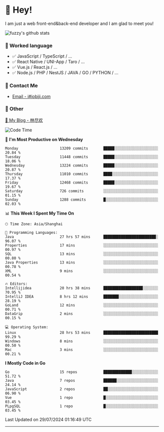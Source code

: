 # 👋 Hey!

I am just a web front-end&back-end developer and I am glad to meet you!

![fuzzy's github stats](https://github-readme-stats.vercel.app/api?username=JaydenForYou&&show_icons=true&&title_color=1abc9c&&icon_color=1abc9c)


### 📝 Worked language

- ✅ JavaScript / TypeScript / ...
- ✅ React Native / UNI-App / Taro / ...
- ✅ Vue.js / React.js / ...
- ✅ Node.js / PHP / NestJS / JAVA / GO / PYTHON / ...

### 📮 Contact Me

- [Email - i#iobiji.com](mailto:i@iobiji.com)


### 🤪 Other

[📌 My Blog - 林尽欢](https://iobiji.com)

<!--START_SECTION:waka-->
![Code Time](http://img.shields.io/badge/Code%20Time-878%20hrs%2034%20mins-blue)

📅 **I'm Most Productive on Wednesday** 

```text
Monday                   13209 commits       █████░░░░░░░░░░░░░░░░░░░░   20.84 % 
Tuesday                  11448 commits       █████░░░░░░░░░░░░░░░░░░░░   18.06 % 
Wednesday                13224 commits       █████░░░░░░░░░░░░░░░░░░░░   20.87 % 
Thursday                 11010 commits       ████░░░░░░░░░░░░░░░░░░░░░   17.37 % 
Friday                   12468 commits       █████░░░░░░░░░░░░░░░░░░░░   19.67 % 
Saturday                 726 commits         ░░░░░░░░░░░░░░░░░░░░░░░░░   01.15 % 
Sunday                   1288 commits        █░░░░░░░░░░░░░░░░░░░░░░░░   02.03 % 
```


📊 **This Week I Spent My Time On** 

```text
🕑︎ Time Zone: Asia/Shanghai

💬 Programming Languages: 
Java                     27 hrs 57 mins      ████████████████████████░   96.07 % 
Properties               17 mins             ░░░░░░░░░░░░░░░░░░░░░░░░░   00.97 % 
SQL                      13 mins             ░░░░░░░░░░░░░░░░░░░░░░░░░   00.80 % 
Java Properties          13 mins             ░░░░░░░░░░░░░░░░░░░░░░░░░   00.78 % 
XML                      9 mins              ░░░░░░░░░░░░░░░░░░░░░░░░░   00.54 % 

🔥 Editors: 
Intellijidea             20 hrs 38 mins      ██████████████████░░░░░░░   70.95 % 
IntelliJ IDEA            8 hrs 12 mins       ███████░░░░░░░░░░░░░░░░░░   28.19 % 
GoLand                   12 mins             ░░░░░░░░░░░░░░░░░░░░░░░░░   00.71 % 
DataGrip                 2 mins              ░░░░░░░░░░░░░░░░░░░░░░░░░   00.15 % 

💻 Operating System: 
Linux                    28 hrs 53 mins      █████████████████████████   99.29 % 
Windows                  8 mins              ░░░░░░░░░░░░░░░░░░░░░░░░░   00.50 % 
Mac                      3 mins              ░░░░░░░░░░░░░░░░░░░░░░░░░   00.21 % 
```

**I Mostly Code in Go** 

```text
Go                       15 repos            █████████████░░░░░░░░░░░░   51.72 % 
Java                     7 repos             ██████░░░░░░░░░░░░░░░░░░░   24.14 % 
JavaScript               2 repos             ██░░░░░░░░░░░░░░░░░░░░░░░   06.90 % 
Vue                      1 repo              █░░░░░░░░░░░░░░░░░░░░░░░░   03.45 % 
PLpgSQL                  1 repo              █░░░░░░░░░░░░░░░░░░░░░░░░   03.45 % 
```




 Last Updated on 29/07/2024 01:16:49 UTC
<!--END_SECTION:waka-->
---
